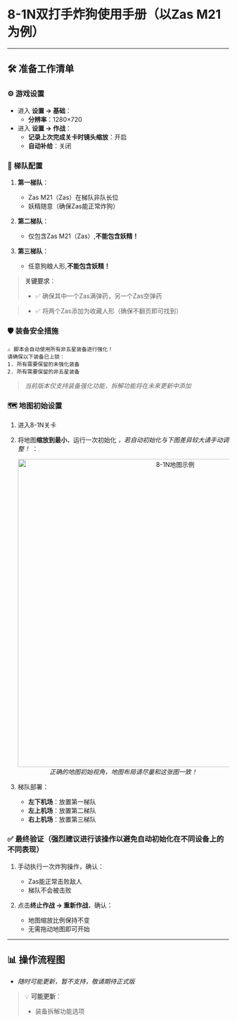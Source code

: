 # 8-1N双打手炸狗使用手册（以Zas M21为例）

---

## 🛠 准备工作清单

### ⚙️ 游戏设置

- 进入 **设置 → 基础**：
  - **分辨率**：1280×720
- 进入 **设置 → 作战**：
  - **记录上次完成关卡时镜头缩放**：开启
  - **自动补给**：关闭

### 👥 梯队配置

1. **第一梯队**：
   - Zas M21（Zas）在梯队非队长位
   - 妖精随意（确保Zas能正常炸狗）

2. **第二梯队**：
   - 仅包含Zas M21（Zas）,**不能包含妖精！**

3. **第三梯队**：
   - 任意狗粮人形,**不能包含妖精！**

> **关键要求**：
>
> - ✅ 确保其中一个Zas满弹药，另一个Zas空弹药

> - ✅ 将两个Zas添加为收藏人形（确保不翻页即可找到）

### 🛡 装备安全措施

```!
⚠️ 脚本会自动使用所有非五星装备进行强化！
请确保以下装备已上锁：
1. 所有需要保留的未强化装备
2. 所有需要保留的非五星装备
```

> *当前版本仅支持装备强化功能，拆解功能将在未来更新中添加*

### 🗺 地图初始设置

1. 进入8-1N关卡
2. 将地图**缩放到最小**，运行一次初始化 *，若自动初始化与下图差异较大请手动调整！* ：
   <p align="center">
     <img alt="8-1N地图示例" src="https://cdn.jsdelivr.net/gh/LeonNagant/MaaGF1_Test/example_img/8-1N/map_example81n.png" width="700">
     <br><em>正确的地图初始视角，地图布局请尽量和这张图一致！</em>
   </p>

3. 梯队部署：
   - **左下机场**：放置第一梯队
   - **左上机场**：放置第二梯队
   - **右上机场**：放置第三梯队

### ✅ 最终验证（强烈建议进行该操作以避免自动初始化在不同设备上的不同表现）

1. 手动执行一次炸狗操作，确认：
   - Zas能正常击败敌人
   - 梯队不会被击败

2. 点击**终止作战 → 重新作战**，确认：
   - 地图缩放比例保持不变
   - 无需拖动地图即可开始

---

## 📊 操作流程图

- *随时可能更新，暂不支持，敬请期待正式版*

> 💡 **可能更新**：
>
> - 装备拆解功能选项
